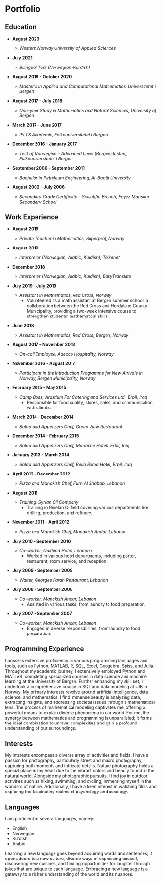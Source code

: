 # Portfolio

## Education

- **August 2023**
  - *Western Norway University of Applied Sciences*

- **July 2021**
  - *Bilingual Test (Norwegian-Kurdish)*

- **August 2018 - October 2020**
  - *Master's in Applied and Computational Mathematics, Universitetet i Bergen*

- **August 2017 - July 2018**
  - *One-year Study in Mathematics and Natural Sciences, University of Bergen*

- **March 2017 - June 2017**
  - *IELTS Academic, Folkeuniversitetet i Bergen*

- **December 2016 - January 2017**
  - *Test of Norwegian – Advanced Level (Bergenstesten), Folkeuniversitetet i Bergen*

- **September 2006 - September 2011**
  - *Bachelor in Petroleum Engineering, Al-Baath University*

- **August 2002 - July 2006**
  - *Secondary Grade Certificate - Scientific Branch, Fayez Mansour Secondary School*

## Work Experience

- **August 2019**
  - *Private Teacher in Mathematics, Superprof, Norway*

- **August 2019**
  - *Interpreter (Norwegian, Arabic, Kurdish), Tolkenet*

- **December 2018**
  - *Interpreter (Norwegian, Arabic, Kurdish), EasyTranslate*

- **July 2019 - July 2019**
  - *Assistant in Mathematics, Red Cross, Norway*
    - Volunteered as a math assistant at Bergen summer school, a collaboration between the Red Cross and Hordaland County Municipality, providing a two-week intensive course to strengthen students' mathematical skills.

- **June 2018**
  - *Assistant in Mathematics, Red Cross, Bergen, Norway*

- **August 2017 - November 2018**
  - *On-call Employee, Adecco Hospitality, Norway*

- **November 2016 - August 2017**
  - *Participant in the Introduction Programme for New Arrivals in Norway, Bergen Municipality, Norway*

- **February 2015 - May 2015**
  - *Camp Boss, Arastium For Catering and Services Ltd., Erbil, Iraq*
    - Responsible for food quality, stores, sales, and communication with clients.

- **March 2014 - December 2014**
  - *Salad and Appetizers Chef, Green View Restaurant*

- **December 2014 - February 2015**
  - *Salad and Appetizers Chef, Marianne Hotell, Erbil, Iraq*

- **January 2013 - March 2014**
  - *Salad and Appetizers Chef, Bella Roma Hotel, Erbil, Iraq*

- **April 2012 - December 2012**
  - *Pizza and Manakish Chef, Furn Al Shabab, Lebanon*

- **August 2011**
  - *Training, Syrian Oil Company*
    - Training in Rmelan Oilfield covering various departments like drilling, production, and refinery.

- **November 2011 - April 2012**
  - *Pizza and Manakish Chef, Manakish Andar, Lebanon*

- **July 2010 - September 2010**
  - *Co-worker, Oakland Hotel, Lebanon*
    - Worked in various hotel departments, including porter, restaurant, room service, and reception.

- **July 2009 - September 2009**
  - *Waiter, Georges Farah Restaurant, Lebanon*

- **July 2008 - September 2008**
  - *Co-worker, Manakish Andar, Lebanon*
    - Assisted in various tasks, from laundry to food preparation.

- **July 2007 - September 2007**
  - *Co-worker, Manakish Andar, Lebanon*
    - Engaged in diverse responsibilities, from laundry to food preparation.

## Programming Experience

I possess extensive proficiency in various programming languages and tools, such as Python, MATLAB, R, SQL, Excel, Geogebra, Spiss, and Julia. Throughout my academic journey, I extensively employed Python and MATLAB, completing specialized courses in data science and machine learning at the University of Bergen. Further enhancing my skill set, I undertook a comprehensive course in SQL and data modeling at UIB in Norway. My primary interests revolve around artificial intelligence, data science, and mathematics. I find immense beauty in analyzing data, extracting insights, and addressing societal issues through a mathematical lens. The process of mathematical modeling captivates me, offering a powerful means to explain diverse phenomena in our world. For me, the synergy between mathematics and programming is unparalleled; it forms the ideal combination to unravel complexities and gain a profound understanding of our surroundings.

## Interests

My interests encompass a diverse array of activities and fields. I have a passion for photography, particularly street and macro photography, capturing both moments and intricate details. Nature photography holds a special place in my heart due to the vibrant colors and beauty found in the natural world. Alongside my photographic pursuits, I find joy in outdoor activities such as hiking, swimming, and cycling, immersing myself in the wonders of nature. Additionally, I have a keen interest in watching films and exploring the fascinating realms of psychology and sexology.

## Languages

I am proficient in several languages, namely:
- English
- Norwegian
- Kurdish
- Arabic

Learning a new language goes beyond acquiring words and sentences; it opens doors to a new culture, diverse ways of expressing oneself, discovering new cuisines, and finding opportunities for laughter through jokes that are unique to each language. Embracing a new language is a gateway to a richer understanding of the world and its nuances.
